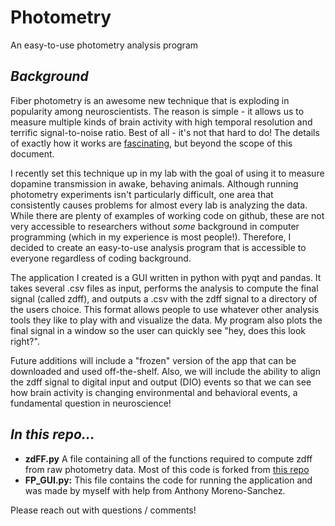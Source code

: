 # Photometry
An easy-to-use photometry analysis program

## *Background*

Fiber photometry is an awesome new technique that is exploding in popularity among neuroscientists. The reason is simple - it allows us to measure multiple kinds of brain activity with high temporal resolution and terrific signal-to-noise ratio. Best of all - it's not that hard to do! The details of exactly how it works are [fascinating](https://web.archive.org/web/20190227164817id_/http://pdfs.semanticscholar.org/83b9/03db79f547c6c967fda02c1936ed7f6c979c.pdf), but beyond the scope of this document.

I recently set this technique up in my lab with the goal of using it to measure dopamine transmission in awake, behaving animals. Although running photometry experiments isn't particularly difficult, one area that consistently causes problems for almost every lab is analyzing the data. While there are plenty of examples of working code on github, these are not very accessible to researchers without *some* background in computer programming (which in my experience is most people!). Therefore, I decided to create an easy-to-use analysis program that is accessible to everyone regardless of coding background.

The application I created is a GUI written in python with pyqt and pandas. It takes several .csv files as input, performs the analysis to compute the final signal (called zdff), and outputs a .csv with the zdff signal to a directory of the users choice. This format allows people to use whatever other analysis tools they like to play with and visualize the data. My program also plots the final signal in a window so the user can quickly see "hey, does this look right?". 

Future additions will include a "frozen" version of the app that can be downloaded and used off-the-shelf. Also, we will include the ability to align the zdff signal to digital input and output (DIO) events so that we can see how brain activity is changing environmental and behavioral events, a fundamental question in neuroscience!

## *In this repo...*
* **zdFF.py** A file containing all of the functions required to compute zdff from raw photometry data. Most of this code is forked from [this repo](https://github.com/PhilClarkPhD/Photometry_data_processing)
* **FP_GUI.py:** This file contains the code for running the application and was made by myself with help from Anthony Moreno-Sanchez. 

Please reach out with questions / comments!
